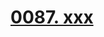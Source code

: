 # [0087. xxx](https://github.com/tnotesjs/TNotes.react/tree/main/notes/0087.%20xxx)

<!-- region:toc -->



<!-- endregion:toc -->

